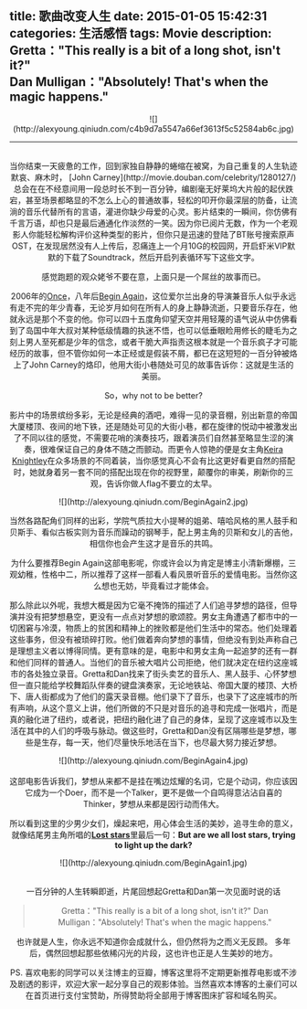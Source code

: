 title: 歌曲改变人生
date: 2015-01-05 15:42:31
categories: 生活感悟
tags: Movie
description: Gretta："This really is a bit of a long shot, isn't it?" <br> Dan Mulligan："Absolutely! That's when the magic happens."
---

<center> ![](http://alexyoung.qiniudn.com/c4b9d7a5547a66ef3613f5c52584ab6c.jpg) <center/>

***
<br/>
当你结束一天疲惫的工作，回到家独自静静的蜷缩在被窝，为自己重复的人生轨迹默哀、麻木时， [John Carney](http://movie.douban.com/celebrity/1280127/)总会在在不经意间用一段总时长不到一百分钟，编剧毫无好莱坞大片般的起伏跌宕，甚至场景都略显的不怎么上心的普通故事，轻松的叩开你最深层的防备，让流淌的音乐代替所有的言语，灌进你缺少母爱的心灵。影片结束的一瞬间，你仿佛有千言万语，却也只是最后通通化作淡然的一笑。因为你已阅片无数，作为一个老观影人你能轻松解构评价这种类型的影片，但你只是迅速的登陆了BT账号搜索原声OST，在发现居然没有人上传后，忍痛连上一个月10G的校园网，开启虾米VIP默默的下载了Soundtrack，然后开启列表循环写下这些文字。

感觉跑题的观众姥爷不要在意，上面只是一个屌丝的故事而已。

2006年的[Once](http://movie.douban.com/subject/2053515/)，八年后[Begin Again](http://movie.douban.com/subject/6874403/)，这位爱尔兰出身的导演兼音乐人似乎永远有走不完的年少青春，无论岁月如何在所有人的身上静静流逝，只要音乐存在，他就永远是那个不变的他。你可以四十五度角仰望天空并用轻蔑的语气说从中仿佛看到了岛国中年大叔对某种低级情趣的执迷不悟，也可以低垂眼睑用修长的睫毛为之刻上男人至死都是少年的信念，或者干脆大声指责这根本就是一个音乐疯子才可能经历的故事，但不管你如何一本正经或是假装不屑，都已在这短短的一百分钟被烙上了John Carney的烙印，他用大街小巷随处可见的故事告诉你：这就是生活的美丽。

So，why not to be better?

影片中的场景缤纷多彩，无论是经典的酒吧，难得一见的录音棚，别出新意的帝国大厦楼顶、夜间的地下铁，还是随处可见的大街小巷，都在旋律的悦动中被激发出了不同以往的感觉，不需要花哨的演奏技巧，跟着演员们自然甚至略显生涩的演奏，很难保证自己的身体不随之而颤动。而更令人惊艳的便是女主角[Keira Knightley](http://movie.douban.com/celebrity/1054448/)在众多场景的不同着装，当你感觉真心不会有比这更好看更自然的搭配时，她就身着另一套不同的搭配出现在你的视野里，颠覆你的审美，刷新你的三观，告诉你做人flag不要立的太早。

<center> ![](http://alexyoung.qiniudn.com/BeginAgain2.jpg) <center/> 

当然各路配角们同样的出彩，学院气质拉大小提琴的姐弟、嘻哈风格的黑人鼓手和贝斯手、看似古板实则为音乐而躁动的钢琴手，配上男主角的贝斯和女儿的吉他，相信你也会产生这才是音乐的共鸣。

为什么要推荐Begin Again这部电影呢，你或许会以为肯定是博主小清新爆棚，三观幼稚，性格中二，所以推荐了这样一部看人看风景听音乐的爱情电影。当然你这么想也无妨，毕竟看过才能体会。

那么除此以外呢，我想大概是因为它毫不掩饰的描述了人们追寻梦想的路径，但导演并没有把梦想悬空，更没有一点点对梦想的歌颂腔。男女主角遭遇了都市中的一切困窘与冷漠，物质上的贫困和精神上的挫败都是他们生活中的常态。他们处理着这些事务，但没有被琐碎打败。他们做着奔向梦想的事情，但绝没有到处声称自己是理想主义者以博得同情。更有意味的是，电影中和男女主角一起追梦的还有一群和他们同样的普通人。当他们的音乐被大唱片公司拒绝，他们就决定在纽约这座城市的各处独立录音。Gretta和Dan找来了街头卖艺的音乐人、黑人鼓手、心怀梦想但一直只能给学校舞蹈队伴奏的键盘演奏家，无论地铁站、帝国大厦的楼顶、大桥下、唐人街都成为了他们的露天录音棚。他们录下了音乐，也录下了这座城市的所有声响，从这个意义上讲，他们所做的不只是对音乐的追寻和完成一张唱片，而是真的融化进了纽约，或者说，把纽约融化进了自己的身体，呈现了这座城市以及生活在其中的人们的呼吸与脉动。做这些时，Gretta和Dan没有区隔哪些是梦想，哪些是生存，每一天，他们尽量快乐地活在当下，也尽最大努力接近梦想。 
<center> ![](http://alexyoung.qiniudn.com/BeginAgain4.jpg) <center/> 

<br/>
这部电影告诉我们，梦想从来都不是挂在嘴边炫耀的名词，它是个动词，你应该因它成为一个Doer，而不是一个Talker，更不是做一个自鸣得意沾沾自喜的Thinker，梦想从来都是因行动而伟大。

所以看到这里的少男少女们，燥起来吧，用心体会生活的美妙，追寻生命的意义，就像结尾男主角所唱的[**Lost stars**](http://www.xiami.com/song/1773303359?spm=a1z1s.6626017.226669510.11.NXNvB1&from=search_popup_song#wall_list)里最后一句：**But are we all lost stars, trying to light up the dark?**

<center> ![](http://alexyoung.qiniudn.com/BeginAgain1.jpg) <center/> 
<br/>

一百分钟的人生转瞬即逝，片尾回想起Gretta和Dan第一次见面时说的话
> Gretta："This really is a bit of a long shot, isn't it?" 
Dan Mulligan："Absolutely! That's when the magic happens."

也许就是人生，你永远不知道你会成就什么，但仍然将为之而义无反顾。
多年后，偶然回想起那些依稀闪光的片段，这也许也正是人生美妙的地方。

PS. 喜欢电影的同学可以关注博主的豆瓣，博客这里将不定期更新推荐电影或不涉及剧透的影评，欢迎大家一起分享自己的观影体验。当然喜欢本博客的土豪们可以在首页进行支付宝赞助，所得赞助将全部用于博客图床扩容和域名购买。



